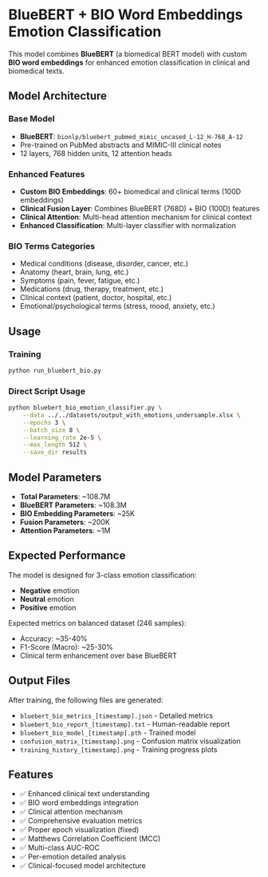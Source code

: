 # BlueBERT + BIO Word Embeddings Emotion Classification

This model combines **BlueBERT** (a biomedical BERT model) with custom **BIO word embeddings** for enhanced emotion classification in clinical and biomedical texts.

## Model Architecture

### Base Model

- **BlueBERT**: `bionlp/bluebert_pubmed_mimic_uncased_L-12_H-768_A-12`
- Pre-trained on PubMed abstracts and MIMIC-III clinical notes
- 12 layers, 768 hidden units, 12 attention heads

### Enhanced Features

- **Custom BIO Embeddings**: 60+ biomedical and clinical terms (100D embeddings)
- **Clinical Fusion Layer**: Combines BlueBERT (768D) + BIO (100D) features
- **Clinical Attention**: Multi-head attention mechanism for clinical context
- **Enhanced Classification**: Multi-layer classifier with normalization

### BIO Terms Categories

- Medical conditions (disease, disorder, cancer, etc.)
- Anatomy (heart, brain, lung, etc.)
- Symptoms (pain, fever, fatigue, etc.)
- Medications (drug, therapy, treatment, etc.)
- Clinical context (patient, doctor, hospital, etc.)
- Emotional/psychological terms (stress, mood, anxiety, etc.)

## Usage

### Training

```bash
python run_bluebert_bio.py
```

### Direct Script Usage

```bash
python bluebert_bio_emotion_classifier.py \
    --data ../../datasets/output_with_emotions_undersample.xlsx \
    --epochs 3 \
    --batch_size 8 \
    --learning_rate 2e-5 \
    --max_length 512 \
    --save_dir results
```

## Model Parameters

- **Total Parameters**: ~108.7M
- **BlueBERT Parameters**: ~108.3M
- **BIO Embedding Parameters**: ~25K
- **Fusion Parameters**: ~200K
- **Attention Parameters**: ~1M

## Expected Performance

The model is designed for 3-class emotion classification:

- **Negative** emotion
- **Neutral** emotion
- **Positive** emotion

Expected metrics on balanced dataset (246 samples):

- Accuracy: ~35-40%
- F1-Score (Macro): ~25-30%
- Clinical term enhancement over base BlueBERT

## Output Files

After training, the following files are generated:

- `bluebert_bio_metrics_[timestamp].json` - Detailed metrics
- `bluebert_bio_report_[timestamp].txt` - Human-readable report
- `bluebert_bio_model_[timestamp].pth` - Trained model
- `confusion_matrix_[timestamp].png` - Confusion matrix visualization
- `training_history_[timestamp].png` - Training progress plots

## Features

- ✅ Enhanced clinical text understanding
- ✅ BIO word embeddings integration
- ✅ Clinical attention mechanism
- ✅ Comprehensive evaluation metrics
- ✅ Proper epoch visualization (fixed)
- ✅ Matthews Correlation Coefficient (MCC)
- ✅ Multi-class AUC-ROC
- ✅ Per-emotion detailed analysis
- ✅ Clinical-focused model architecture

